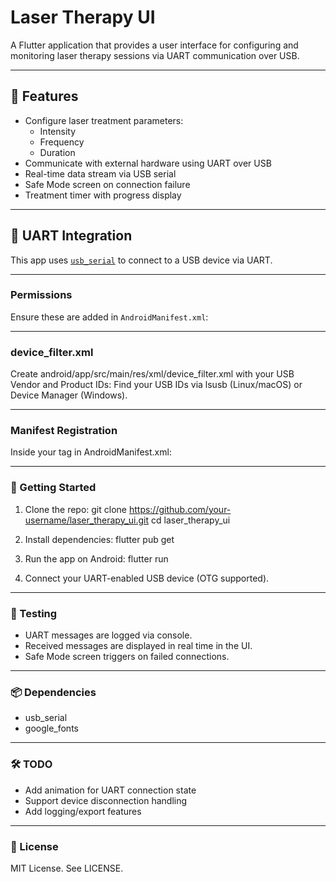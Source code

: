 # Laser Therapy UI

A Flutter application that provides a user interface for configuring and monitoring laser therapy sessions via UART communication over USB.

---

## 📱 Features

- Configure laser treatment parameters:
  - Intensity
  - Frequency
  - Duration
- Communicate with external hardware using UART over USB
- Real-time data stream via USB serial
- Safe Mode screen on connection failure
- Treatment timer with progress display

---

## 🔌 UART Integration

This app uses [`usb_serial`](https://pub.dev/packages/usb_serial) to connect to a USB device via UART.

---

### Permissions

Ensure these are added in `AndroidManifest.xml`:

<uses-permission android:name="android.hardware.usb.host" />
<uses-feature android:name="android.hardware.usb.host" />

---

### device_filter.xml

Create android/app/src/main/res/xml/device_filter.xml with your USB Vendor and Product IDs:
<resources>
    <usb-device vendor-id="2341" product-id="0043" />
</resources>
Find your USB IDs via lsusb (Linux/macOS) or Device Manager (Windows).

---

### Manifest Registration

Inside your <activity> tag in AndroidManifest.xml:
<intent-filter>
    <action android:name="android.hardware.usb.action.USB_DEVICE_ATTACHED" />
</intent-filter>

<meta-data
    android:name="android.hardware.usb.action.USB_DEVICE_ATTACHED"
    android:resource="@xml/device_filter" />

---

### 🚀 Getting Started

1. Clone the repo:
   git clone https://github.com/your-username/laser_therapy_ui.git
   cd laser_therapy_ui

2. Install dependencies:
   flutter pub get

3. Run the app on Android:
   flutter run

4. Connect your UART-enabled USB device (OTG supported).

---

### 🧪 Testing

- UART messages are logged via console.
- Received messages are displayed in real time in the UI.
- Safe Mode screen triggers on failed connections.

---

### 📦 Dependencies

- usb_serial
- google_fonts

---

### 🛠 TODO

- Add animation for UART connection state
- Support device disconnection handling
- Add logging/export features

---

### 📄 License

MIT License. See LICENSE.
